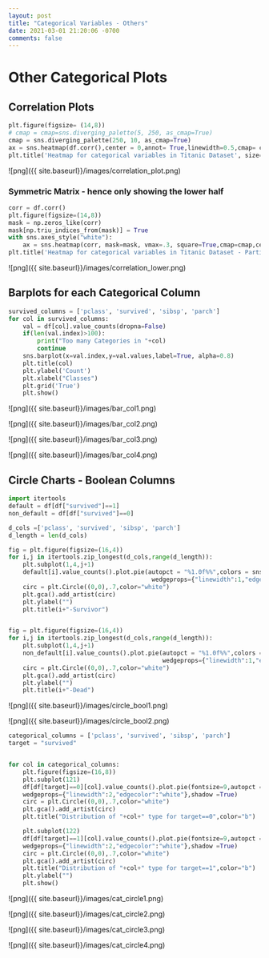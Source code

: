 ```yaml
---
layout: post
title: "Categorical Variables - Others"
date: 2021-03-01 21:20:06 -0700
comments: false
---
```


# Other Categorical Plots





## Correlation Plots


```python
plt.figure(figsize= (14,8))
# cmap = cmap=sns.diverging_palette(5, 250, as_cmap=True)
cmap = sns.diverging_palette(250, 10, as_cmap=True)
ax = sns.heatmap(df.corr(),center = 0,annot= True,linewidth=0.5,cmap= cmap)
plt.title('Heatmap for categorical variables in Titanic Dataset', size=15)
```





![png]({{ site.baseurl}}/images/correlation_plot.png)


### Symmetric Matrix - hence only showing the lower half


```python
corr = df.corr()
plt.figure(figsize=(14,8))
mask = np.zeros_like(corr)
mask[np.triu_indices_from(mask)] = True
with sns.axes_style("white"):
    ax = sns.heatmap(corr, mask=mask, vmax=.3, square=True,cmap=cmap,center = 0)
plt.title('Heatmap for categorical variables in Titanic Dataset - Partial Matrix', size=15)
```





![png]({{ site.baseurl}}/images/correlation_lower.png)


## Barplots for each Categorical Column 


```python
survived_columns = ['pclass', 'survived', 'sibsp', 'parch']
for col in survived_columns:
    val = df[col].value_counts(dropna=False)
    if(len(val.index)>100):
        print("Too many Categories in "+col)
        continue
    sns.barplot(x=val.index,y=val.values,label=True, alpha=0.8)
    plt.title(col)
    plt.ylabel('Count')
    plt.xlabel("Classes")
    plt.grid('True')
    plt.show()
```


![png]({{ site.baseurl}}/images/bar_col1.png)



![png]({{ site.baseurl}}/images/bar_col2.png)



![png]({{ site.baseurl}}/images/bar_col3.png)



![png]({{ site.baseurl}}/images/bar_col4.png)


## Circle Charts - Boolean Columns


```python
import itertools
default = df[df["survived"]==1]
non_default = df[df["survived"]==0]

d_cols =['pclass', 'survived', 'sibsp', 'parch']
d_length = len(d_cols)

fig = plt.figure(figsize=(16,4))
for i,j in itertools.zip_longest(d_cols,range(d_length)):
    plt.subplot(1,4,j+1)
    default[i].value_counts().plot.pie(autopct = "%1.0f%%",colors = sns.color_palette("prism"),startangle = 90,
                                        wedgeprops={"linewidth":1,"edgecolor":"white"},shadow =True)
    circ = plt.Circle((0,0),.7,color="white")
    plt.gca().add_artist(circ)
    plt.ylabel("")
    plt.title(i+"-Survivor")


fig = plt.figure(figsize=(16,4))
for i,j in itertools.zip_longest(d_cols,range(d_length)):
    plt.subplot(1,4,j+1)
    non_default[i].value_counts().plot.pie(autopct = "%1.0f%%",colors = sns.color_palette("prism",3),startangle = 90,
                                           wedgeprops={"linewidth":1,"edgecolor":"white"},shadow =True)
    circ = plt.Circle((0,0),.7,color="white")
    plt.gca().add_artist(circ)
    plt.ylabel("")
    plt.title(i+"-Dead")
```


![png]({{ site.baseurl}}/images/circle_bool1.png)



![png]({{ site.baseurl}}/images/circle_bool2.png)



```python
categorical_columns = ['pclass', 'survived', 'sibsp', 'parch']
target = "survived"
```


```python

for col in categorical_columns:
	plt.figure(figsize=(16,8))
	plt.subplot(121)
	df[df[target]==0][col].value_counts().plot.pie(fontsize=9,autopct = "%1.0f%%",colors = sns.color_palette("Set1"),
	wedgeprops={"linewidth":2,"edgecolor":"white"},shadow =True)
	circ = plt.Circle((0,0),.7,color="white")
	plt.gca().add_artist(circ)
	plt.title("Distribution of "+col+" type for target==0",color="b")

	plt.subplot(122)
	df[df[target]==1][col].value_counts().plot.pie(fontsize=9,autopct = "%1.0f%%", colors = sns.color_palette("Set1"),
	wedgeprops={"linewidth":2,"edgecolor":"white"},shadow =True)
	circ = plt.Circle((0,0),.7,color="white")
	plt.gca().add_artist(circ)
	plt.title("Distribution of "+col+" type for target==1",color="b")
	plt.ylabel("")
	plt.show()
```


![png]({{ site.baseurl}}/images/cat_circle1.png)



![png]({{ site.baseurl}}/images/cat_circle2.png)



![png]({{ site.baseurl}}/images/cat_circle3.png)



![png]({{ site.baseurl}}/images/cat_circle4.png)



```python

```
